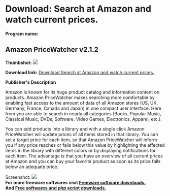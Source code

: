 # Download: Search at Amazon and watch current prices.

**Program name:**

## Amazon PriceWatcher v2.1.2

  
**Thumbshot:** ![](http://www.freewarefiles.com/screenshot/amazonpricewatcher_md.gif)   
  
**Download link:** [Download Search at Amazon and watch current prices.](http://freesoftwares.boysofts.com/Amazon-PriceWatcher-V_program_18704.html)  
  


**Publisher's Description**  
  


Amazon is known for its huge product catalog and information content on products. Amazon PriceWatcher makes searching more comfortable by enabling fast access to the amount of data of all Amazon stores (US, UK, Germany, France, Canada and Japan) in one compact user interface. Here from you are able to search in nearly all categories (Books, Popular Music, Classical Music, DVDs, Software, Video Games, Electronics, Apparel, etc.). 

You can add products into a library and with a single click Amazon PriceWatcher will update prices of all items stored in that library. You can set a target price for each item, so that Amazon PriceWatcher will inform you if any price reaches or falls below this value by highlighting the affected items in the library with different colors or by displaying notifications for each item. The advantage is that you have an overview of all current prices at Amazon and you can buy your favorite product as soon as its price falls below an adequate price.

  
  
Screenshot: ![](http://www.freewarefiles.com/screenshot/amazonpricewatcher.gif)   
**For more freeware softwares visit [Freeware software downloads.](http://freesoftwares.boysofts.com/)**   
**And [Free softwares and php script downloads.](http://www.boysofts.com/)**
